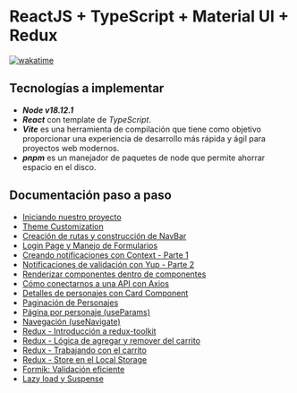 # ReactJS + TypeScript + Material UI + Redux

[![wakatime](https://wakatime.com/badge/user/8ef73281-6d0a-4758-af11-fd880ca3009c/project/661a9ada-d031-4328-80fa-73074a6025f1.svg?style=for-the-badge)](https://wakatime.com/badge/user/8ef73281-6d0a-4758-af11-fd880ca3009c/project/661a9ada-d031-4328-80fa-73074a6025f1)

## Tecnologías a implementar

- ***Node v18.12.1***
- ***React*** con template de *TypeScript*.
- ***Vite*** es una herramienta de compilación que tiene como objetivo proporcionar una experiencia de desarrollo más rápida y ágil para proyectos web modernos.
- ***pnpm*** es un manejador de paquetes de node que permite ahorrar espacio en el disco.

## Documentación paso a paso

- [Iniciando nuestro proyecto](DOC/P1T1_Iniciando_nuestro_proyecto.md)
- [Theme Customization](DOC/P2T1_Theme_Customization.md)
- [Creación de rutas y construcción de NavBar](DOC/P3T1_Creacion_rutas_construccion_NavBar.md)
- [Login Page y Manejo de Formularios](DOC/P4T1_Login_Page_Manejo_Formularios.md)
- [Creando notificaciones con Context - Parte 1](DOC/P5T1_Creando_notificaciones_con_Context.md)
- [Notificaciones de validación con Yup - Parte 2](DOC/P5T2_Notificaciones_validacion_Yup.md)
- [Renderizar componentes dentro de componentes](DOC/P6T1_Renderizar_componentes_dentro_componentes.md)
- [Cómo conectarnos a una API con Axios](DOC/P7T1_Como_conectarnos_API_Axios.md)
- [Detalles de personajes con Card Component](DOC/P8T1_Detalles_personajes_Card_Component.md)
- [Paginación de Personajes](DOC/P9T1_Paginacion_Personajes.md)
- [Página por personaje (useParams)](DOC/P10T1_Pagina_Personaje_useParams.md)
- [Navegación (useNavigate)](DOC/P11T1_Navegacion_useNavigate.md)
- [Redux - Introducción a redux-toolkit](DOC/P12T1_Redux_Introduccion_redux-toolkit.md)
- [Redux - Lógica de agregar y remover del carrito](DOC/P13T1_Redux_Logica_agregar_remover_del_carrito.md)
- [Redux - Trabajando con el carrito](DOC/P14T1_Redux_Trabajando_con_el_carrito.md)
- [Redux - Store en el Local Storage](DOC/P15T1_Redux_Store_Local_Storage.md)
- [Formik: Validación eficiente](DOC/P16T1_Formik_Validacion_eficiente.md)
- [Lazy load y Suspense](DOC/P17T1_Lazy_load_Suspense.md)
